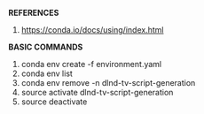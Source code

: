 **REFERENCES**
 1. https://conda.io/docs/using/index.html

**BASIC COMMANDS**

 1. conda env create -f environment.yaml
 2. conda env list
 3. conda env remove -n dlnd-tv-script-generation
 4. source activate dlnd-tv-script-generation
 5. source deactivate

